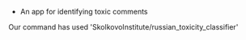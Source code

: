 - An app for identifying toxic comments

Our command has used 'SkolkovoInstitute/russian_toxicity_classifier'

